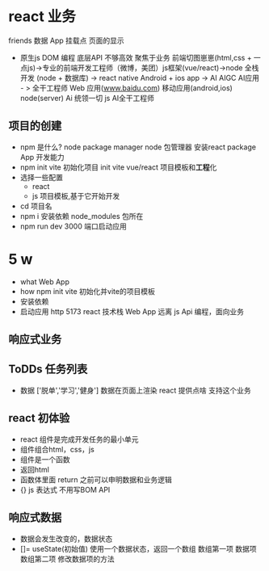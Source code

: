 # react 业务
friends 数据
App
挂载点
页面的显示
- 原生js
  DOM 编程
  底层API 不够高效
  聚焦于业务
  前端切图崽崽(html,css + 一点js)->专业的前端开发工程师（微博，美团）js框架(vue/react)->node 全栈开发 (node + 数据库)
  -> react native Android + ios app -> AI AIGC AI应用 - > 全干工程师
  Web 应用(www.baidu.com)  移动应用(android,ios)  node(server) 
  Ai  统领一切 js AI全干工程师

## **项目**的创建
- npm 是什么? node package manager
  node 包管理器 安装react package App 开发能力
- npm init vite
  初始化项目 init
  vite vue/react 项目模板和**工程**化
- 选择一些配置
  - react
  - js
  项目模板,基于它开始开发
- cd 项目名
- npm i 安装依赖
  node_modules 包所在
- npm run dev
  3000 端口启动应用


# 5 w
- what Web App
- how   npm init vite 初始化并vite的项目模板
- 安装依赖
- 启动应用 http 5173 react 技术栈 Web App
远离 js Api 编程，面向业务

## 响应式业务
## ToDDs 任务列表
   - 数据 ['脱单','学习','健身']
     数据在页面上渲染  react 提供点啥 支持这个业务


## react 初体验
- react 组件是完成开发任务的最小单元
- 组件组合html，css，js
- 组件是一个函数
- 返回html
- 函数体里面 return 之前可以申明数据和业务逻辑
- {}  js 表达式 不用写BOM API


## 响应式数据
- 数据会发生改变的，数据状态
- []= useState(初始值) 使用一个数据状态，返回一个数组
  数组第一项 数据项
  数组第二项 修改数据项的方法
